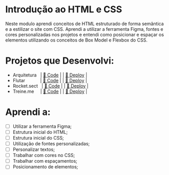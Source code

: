 # Introdução ao HTML e CSS

Neste modulo aprendi conceitos de HTML estruturado de forma semântica e a estilizar o site com CSS. Aprendi a utilizar a ferramenta Figma, fontes e cores personalizadas nos projetos e entendi como posicionar e espaçar os elementos utilizando os conceitos de Box Model e Flexbox do CSS.

# Projetos que Desenvolvi:

-   Arquitetura &nbsp; | [🧬 Code](https://github.com/eduarrdonobrega/explorer-rocketseat/tree/main/stage-02/projeto-01) | | [👾 Deploy](https://eduarrdonobrega.github.io/explorer-rocketseat/stage-02/projeto-01/) |
-   Flutar &nbsp; &nbsp; &nbsp; &nbsp; &nbsp;&nbsp; | [🧬 Code](https://github.com/eduarrdonobrega/explorer-rocketseat/tree/main/stage-02/recriando-layout) | | [👾 Deploy](https://eduarrdonobrega.github.io/explorer-rocketseat/stage-02/recriando-layout/) |
-   Rocket.sect &nbsp; | [🧬 Code](https://github.com/eduarrdonobrega/explorer-rocketseat/tree/main/stage-02/rocket-sect) | | [👾 Deploy](https://eduarrdonobrega.github.io/explorer-rocketseat/stage-02/rocket-sect/) |
-   Treine.me &nbsp;&nbsp;&nbsp; | [🧬 Code](https://github.com/eduarrdonobrega/explorer-rocketseat/tree/main/stage-02/treine-me) | | [👾 Deploy](https://eduarrdonobrega.github.io/explorer-rocketseat/stage-02/treine-me/) |

# Aprendi a:

-   [ ] Utilizar a ferramenta Figma;
-   [ ] Estrutura inicial do HTML;
-   [ ] Estrutura inicial do CSS;
-   [ ] Utilização de fontes personalizadas;
-   [ ] Personalizar textos;
-   [ ] Trabalhar com cores no CSS;
-   [ ] Trabalhar com espaçamentos;
-   [ ] Posicionamento de elementos;
